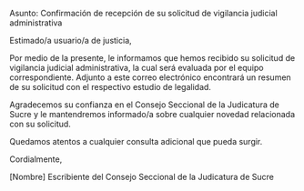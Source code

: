 Asunto: Confirmación de recepción de su solicitud de vigilancia judicial administrativa

Estimado/a usuario/a de justicia,

Por medio de la presente, le informamos que hemos recibido su solicitud de vigilancia judicial administrativa, la cual será evaluada por el equipo correspondiente. Adjunto a este correo electrónico encontrará un resumen de su solicitud con el respectivo estudio de legalidad.

Agradecemos su confianza en el Consejo Seccional de la Judicatura de Sucre y le mantendremos informado/a sobre cualquier novedad relacionada con su solicitud.

Quedamos atentos a cualquier consulta adicional que pueda surgir.

Cordialmente,

[Nombre]
Escribiente del Consejo Seccional de la Judicatura de Sucre